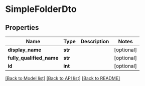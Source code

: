 # SimpleFolderDto

## Properties
Name | Type | Description | Notes
------------ | ------------- | ------------- | -------------
**display_name** | **str** |  | [optional] 
**fully_qualified_name** | **str** |  | [optional] 
**id** | **int** |  | [optional] 

[[Back to Model list]](../README.md#documentation-for-models) [[Back to API list]](../README.md#documentation-for-api-endpoints) [[Back to README]](../README.md)


